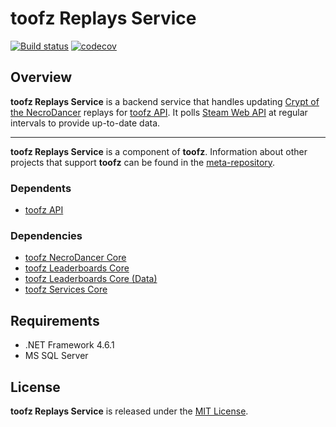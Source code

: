 # toofz Replays Service

[![Build status](https://ci.appveyor.com/api/projects/status/xeoko709p63qf3jb/branch/master?svg=true)](https://ci.appveyor.com/project/leonard-thieu/replays-service/branch/master)
[![codecov](https://codecov.io/gh/leonard-thieu/replays-service/branch/master/graph/badge.svg)](https://codecov.io/gh/leonard-thieu/replays-service)

## Overview

**toofz Replays Service** is a backend service that handles updating [Crypt of the NecroDancer](http://necrodancer.com/) replays for [toofz API](https://api.toofz.com/). 
It polls [Steam Web API](https://partner.steamgames.com/doc/webapi_overview) at regular intervals to provide up-to-date data.

---

**toofz Replays Service** is a component of **toofz**. 
Information about other projects that support **toofz** can be found in the [meta-repository](https://github.com/leonard-thieu/toofz-necrodancer).

### Dependents

* [toofz API](https://github.com/leonard-thieu/api.toofz.com)

### Dependencies

* [toofz NecroDancer Core](https://github.com/leonard-thieu/toofz-necrodancer-core)
* [toofz Leaderboards Core](https://github.com/leonard-thieu/toofz-leaderboards-core)
* [toofz Leaderboards Core (Data)](https://github.com/leonard-thieu/toofz-leaderboards-core-data)
* [toofz Services Core](https://github.com/leonard-thieu/toofz-services-core)

## Requirements

* .NET Framework 4.6.1
* MS SQL Server

## License

**toofz Replays Service** is released under the [MIT License](LICENSE).